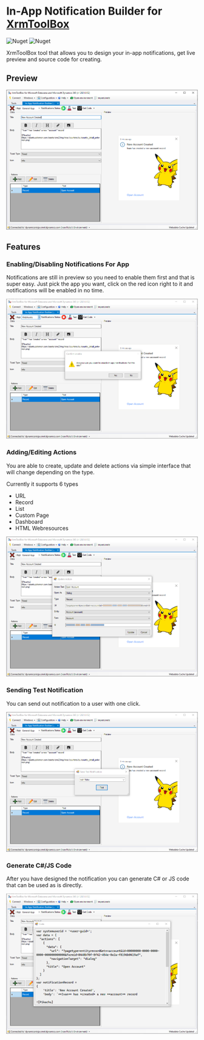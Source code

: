 # In-App Notification Builder for [XrmToolBox](http://www.xrmtoolbox.com)

![Nuget](https://img.shields.io/nuget/dt/Fic.XTB.InAppNotificationBuilder) ![Nuget](https://img.shields.io/nuget/v/Fic.XTB.InAppNotificationBuilder)

XrmToolBox tool that allows you to design your in-app notifications, get live preview and source code for creating.

## Preview

![ianb-1](docs/img/ianb-1.png)

## Features

### Enabling/Disabling Notifications For App

Notifications are still in preview so you need to enable them first and that is super easy. Just pick the app you want, click on the red icon right to it and notifications will be enabled in no time.

![ianb-5](docs/img/ianb-5.png)

### Adding/Editing Actions

You are able to create, update and delete actions via simple interface that will change depending on the type.

Currently it supports 6 types

- URL
- Record
- List
- Custom Page
- Dashboard
- HTML Webresources

![ianb-2](docs/img/ianb-2.png)

### Sending Test Notification

You can send out notification to a user with one click.

![ianb-3](docs/img/ianb-3.png)

### Generate C#/JS Code

After you have designed the notification you can generate C# or JS code that can be used as is directly.

![ianb-4](docs/img/ianb-4.png)